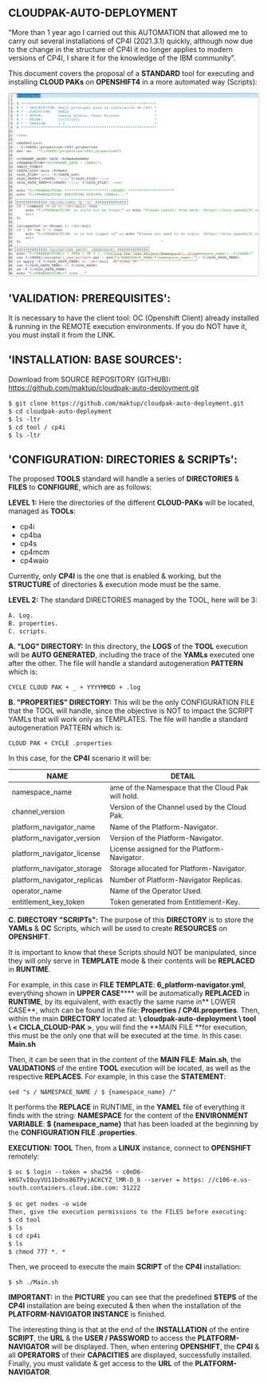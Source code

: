 ## CLOUDPAK-AUTO-DEPLOYMENT

"More than 1 year ago I carried out this AUTOMATION that allowed me to carry out several installations of CP4I (2021.3.1) quickly, although now due to the change in the structure of CP4I it no longer applies to modern versions of CP4I, I share it for the knowledge of the IBM community".

This document covers the proposal of a **STANDARD** tool for executing and installing **CLOUD PAKs** on **OPENSHIFT4** in a more automated way (Scripts):

![alt text](https://github.com/maktup/cloudpak-auto-deployment/blob/master/IMAGE/ResultadoEjecucion.jpg?raw=true)


## 'VALIDATION: PREREQUISITES':
It is necessary to have the client tool: OC (Openshift Client) already installed & running in the REMOTE execution environments. If you do NOT have it, you must install it from the LINK.


## 'INSTALLATION: BASE SOURCES':
Download from SOURCE REPOSITORY (GITHUB): https://github.com/maktup/cloudpak-auto-deployment.git
 
    $ git clone https://github.com/maktup/cloudpak-auto-deployment.git
    $ cd cloudpak-auto-deployment
    $ ls -ltr
    $ cd tool / cp4i
    $ ls -ltr
    

## 'CONFIGURATION: DIRECTORIES & SCRIPTs':
The proposed **TOOLS** standard will handle a series of **DIRECTORIES** & **FILES** to **CONFIGURE**, which are as follows:

**LEVEL 1:**
Here the directories of the different **CLOUD-PAKs** will be located, managed as **TOOLs**:

- cp4i
- cp4ba
- cp4s
- cp4mcm
- cp4waio


Currently, only **CP4I** is the one that is enabled & working, but the **STRUCTURE** of directories & execution mode must be the same.

**LEVEL 2:**
The standard DIRECTORIES managed by the TOOL, here will be 3:

    A. Log.
    B. properties.
    C. scripts.


**A. "LOG" DIRECTORY:**
In this directory, the **LOGS** of the **TOOL** execution will be **AUTO GENERATED**, including the trace of the **YAMLs** executed one after the other.
The file will handle a standard autogeneration **PATTERN** which is:

    CYCLE CLOUD PAK + _ + YYYYMMDD + .log


**B. "PROPERTIES" DIRECTORY:**
This will be the only CONFIGURATION FILE that the TOOL will handle, since the objective is NOT to impact the SCRIPT YAMLs that will work only as TEMPLATES.
The file will handle a standard autogeneration PATTERN which is:

    CLOUD PAK + CYCLE .properties

In this case, for the **CP4I** scenario it will be:

| NAME |  DETAIL  |
----------- | ------------ |
| namespace_name | ame of the Namespace that the Cloud Pak will hold. |
| channel_version | Version of the Channel used by the Cloud Pak. |
| platform_navigator_name | Name of the Platform-Navigator. |
| platform_navigator_version | Version of the Platform-Navigator. |
| platform_navigator_license | License assigned for the Platform-Navigator. |
| platform_navigator_storage | Storage allocated for Platform-Navigator. |
| platform_navigator_replicas | Number of Platform-Navigator Replicas. |
| operator_name | Name of the Operator Used. |
| entitlement_key_token | Token generated from Entitlement-Key.  |

**C. DIRECTORY "SCRIPTs":**
The purpose of this **DIRECTORY** is to store the **YAMLs** & **OC** Scripts, which will be used to create **RESOURCES** on **OPENSHIFT**.

It is important to know that these Scripts should NOT be manipulated, since they will only serve in **TEMPLATE** mode & their contents will be **REPLACED** in **RUNTIME**.

For example, in this case in **FILE TEMPLATE**: **6_platform-navigator.yml**, everything shown in **UPPER CASE****** will be automatically **REPLACED** in **RUNTIME**, by its equivalent, with exactly the same name in** LOWER CASE**, which can be found in the file: **Properties / CP4I.properties**.
Then, within the main **DIRECTORY** located at: **\ cloudpak-auto-deployment \ tool \ < CICLA_CLOUD-PAK >**, you will find the **MAIN FILE **for execution, this must be the only one that will be executed at the time.
In this case: **Main.sh**


Then, it can be seen that in the content of the **MAIN FILE**: **Main.sh**, the **VALIDATIONS** of the entire **TOOL** execution will be located, as well as the respective **REPLACES**.
For example, in this case the **STATEMENT**:    

    sed "s / NAMESPACE_NAME / $ {namespace_name} /"

It performs the **REPLACE** in RUNTIME, in the **YAMEL** file of everything it finds with the string: **NAMESPACE** for the content of the **ENVIRONMENT VARIABLE**: **$ {namespace_name}** that has been loaded at the beginning by the **CONFIGURATION FILE .properties**.


**EXECUTION: TOOL**
Then, from a **LINUX** instance, connect to **OPENSHIFT** remotely:
  
    $ oc $ login --token = sha256 ~ c0eD6-kKG7vIQuyVU11bdns86TPyjACKCYZ_lMR-D_8 --server = https: //c106-e.us-south.containers.cloud.ibm.com: 31222
    
    $ oc get nodes -o wide    
    Then, give the execution permissions to the FILES before executing:
    $ cd tool    
    $ ls    
    $ cd cp4i    
    $ ls    
    $ chmod 777 *. *

Then, we proceed to execute the main **SCRIPT** of the **CP4I** installation:

    $ sh ./Main.sh


**IMPORTANT:** in the **PICTURE** you can see that the predefined **STEPS** of the **CP4I** installation are being executed & then when the installation of the **PLATFORM-NAVIGATOR INSTANCE** is finished.

The interesting thing is that at the end of the **INSTALLATION** of the entire **SCRIPT**, the **URL** & the **USER / PASSWORD** to access the **PLATFORM-NAVIGATOR** will be displayed.
Then, when entering **OPENSHIFT**, the **CP4I** & all **OPERATORS** of their **CAPACITIES** are displayed, successfully installed.
Finally, you must validate & get access to the **URL** of the **PLATFORM-NAVIGATOR**.

